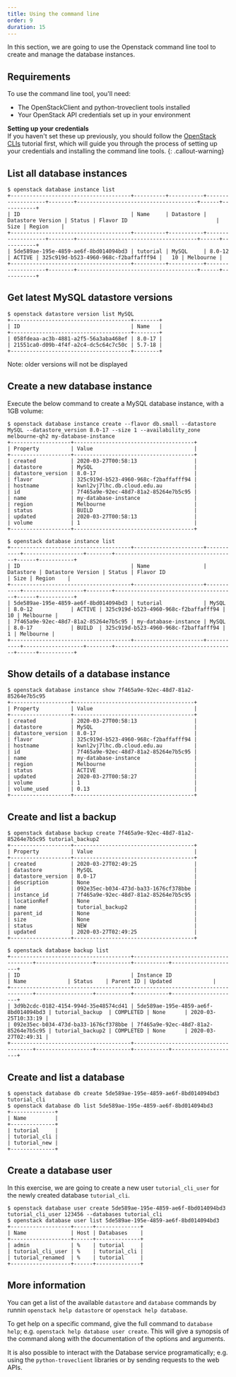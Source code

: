 ```yaml
---
title: Using the command line
order: 9
duration: 15
---
```


In this section, we are going to use the Openstack command line tool to create and manage the database instances.

## Requirements

To use the command line tool, you'll need:
* The OpenStackClient and python-troveclient tools installed
* Your OpenStack API credentials set up in your environment

**Setting up your credentials**  
If you haven't set these up previously, you should follow the [OpenStack CLIs](https://tutorials.rc.nectar.org.au/openstack-cli) tutorial first,
which will guide you through the process of setting up your credentials and installing the command line tools.
{: .callout-warning}


## List all database instances
 
```
$ openstack database instance list
+--------------------------------------+----------+-----------+-------------------+--------+--------------------------------------+------+-----------+
| ID                                   | Name     | Datastore | Datastore Version | Status | Flavor ID                            | Size | Region    |
+--------------------------------------+----------+-----------+-------------------+--------+--------------------------------------+------+-----------+
| 5de589ae-195e-4859-ae6f-8bd014094bd3 | tutorial | MySQL     | 8.0-12            | ACTIVE | 325c919d-b523-4960-968c-f2baffafff94 |   10 | Melbourne |
+--------------------------------------+----------+-----------+-------------------+--------+--------------------------------------+------+-----------+
```

## Get latest MySQL datastore versions

```
$ openstack datastore version list MySQL
+--------------------------------------+--------+
| ID                                   | Name   |
+--------------------------------------+--------+
| 058fdeaa-ac3b-4881-a2f5-56a3aba468ef | 8.0-17 |
| 21551ca0-d09b-4f4f-a2c4-dc5c64c7c50c | 5.7-18 |
+--------------------------------------+--------+
```
Note: older versions will not be displayed

## Create a new database instance

Execute the below command to create a MySQL database instance, with a 1GB volume:

```
$ openstack database instance create --flavor db.small --datastore MySQL --datastore_version 8.0-17 --size 1 --availability_zone melbourne-qh2 my-database-instance
+-------------------+--------------------------------------+
| Property          | Value                                |
+-------------------+--------------------------------------+
| created           | 2020-03-27T00:58:13                  |
| datastore         | MySQL                                |
| datastore_version | 8.0-17                               |
| flavor            | 325c919d-b523-4960-968c-f2baffafff94 |
| hostname          | kwnl2vj7lhc.db.cloud.edu.au          |
| id                | 7f465a9e-92ec-48d7-81a2-85264e7b5c95 |
| name              | my-database-instance                 |
| region            | Melbourne                            |
| status            | BUILD                                |
| updated           | 2020-03-27T00:58:13                  |
| volume            | 1                                    |
+-------------------+--------------------------------------+

$ openstack database instance list
+--------------------------------------+----------------------+-----------+-------------------+--------+--------------------------------------+------+-----------+
| ID                                   | Name                 | Datastore | Datastore Version | Status | Flavor ID                            | Size | Region    |
+--------------------------------------+----------------------+-----------+-------------------+--------+--------------------------------------+------+-----------+
| 5de589ae-195e-4859-ae6f-8bd014094bd3 | tutorial             | MySQL     | 8.0-12            | ACTIVE | 325c919d-b523-4960-968c-f2baffafff94 |   10 | Melbourne |
| 7f465a9e-92ec-48d7-81a2-85264e7b5c95 | my-database-instance | MySQL     | 8.0-17            | BUILD  | 325c919d-b523-4960-968c-f2baffafff94 |    1 | Melbourne |
+--------------------------------------+----------------------+-----------+-------------------+--------+--------------------------------------+------+-----------+
```
 
## Show details of a database instance
 
```
$ openstack database instance show 7f465a9e-92ec-48d7-81a2-85264e7b5c95
+-------------------+--------------------------------------+
| Property          | Value                                |
+-------------------+--------------------------------------+
| created           | 2020-03-27T00:58:13                  |
| datastore         | MySQL                                |
| datastore_version | 8.0-17                               |
| flavor            | 325c919d-b523-4960-968c-f2baffafff94 |
| hostname          | kwnl2vj7lhc.db.cloud.edu.au          |
| id                | 7f465a9e-92ec-48d7-81a2-85264e7b5c95 |
| name              | my-database-instance                 |
| region            | Melbourne                            |
| status            | ACTIVE                               |
| updated           | 2020-03-27T00:58:27                  |
| volume            | 1                                    |
| volume_used       | 0.13                                 |
+-------------------+--------------------------------------+
```
   
## Create and list a backup

```
$ openstack database backup create 7f465a9e-92ec-48d7-81a2-85264e7b5c95 tutorial_backup2
+-------------------+--------------------------------------+
| Property          | Value                                |
+-------------------+--------------------------------------+
| created           | 2020-03-27T02:49:25                  |
| datastore         | MySQL                                |
| datastore_version | 8.0-17                               |
| description       | None                                 |
| id                | 092e35ec-b034-473d-ba33-1676cf378bbe |
| instance_id       | 7f465a9e-92ec-48d7-81a2-85264e7b5c95 |
| locationRef       | None                                 |
| name              | tutorial_backup2                     |
| parent_id         | None                                 |
| size              | None                                 |
| status            | NEW                                  |
| updated           | 2020-03-27T02:49:25                  |
+-------------------+--------------------------------------+

$ openstack database backup list
+--------------------------------------+--------------------------------------+------------------+-----------+-----------+---------------------+
| ID                                   | Instance ID                          | Name             | Status    | Parent ID | Updated             |
+--------------------------------------+--------------------------------------+------------------+-----------+-----------+---------------------+
| 3d9b2cdc-0182-4154-994d-35e48574cd41 | 5de589ae-195e-4859-ae6f-8bd014094bd3 | tutorial_backup  | COMPLETED | None      | 2020-03-25T10:33:19 |
| 092e35ec-b034-473d-ba33-1676cf378bbe | 7f465a9e-92ec-48d7-81a2-85264e7b5c95 | tutorial_backup2 | COMPLETED | None      | 2020-03-27T02:49:31 |
+--------------------------------------+--------------------------------------+------------------+-----------+-----------+---------------------+
``` 

## Create and list a database
```
$ openstack database db create 5de589ae-195e-4859-ae6f-8bd014094bd3 tutorial_cli
$ openstack database db list 5de589ae-195e-4859-ae6f-8bd014094bd3
+--------------+
| Name         |
+--------------+
| tutorial     |
| tutorial_cli |
| tutorial_new |
+--------------+
```

## Create a database user
In this exercise, we are going to create a new user `tutorial_cli_user` for the newly created database `tutorial_cli`.

```
$ openstack database user create 5de589ae-195e-4859-ae6f-8bd014094bd3 tutorial_cli_user 123456 --databases tutorial_cli
$ openstack database user list 5de589ae-195e-4859-ae6f-8bd014094bd3
+-------------------+------+--------------+
| Name              | Host | Databases    |
+-------------------+------+--------------+
| admin             | %    | tutorial     |
| tutorial_cli_user | %    | tutorial_cli |
| tutorial_renamed  | %    | tutorial     |
+-------------------+------+--------------+
```

## More information

You can get a list of the available `datastore` and `database` commands by runnin `openstack help datastore` or `openstack help database`.

To get help on a specific command, give the full command to `database help`; e.g. `openstack help database user create`.  This will give a synopsis of the command along with the documentation of the options and arguments.

It is also possible to interact with the Database service programatically; e.g. using the `python-troveclient` libraries or by sending requests to the web APIs.

